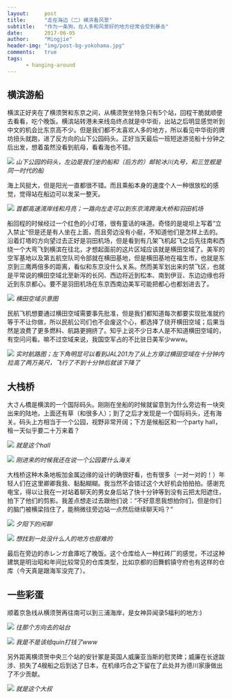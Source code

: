 ```yaml
---
layout:     post
title:      "走在海边（二）横滨看风景"
subtitle:   "作为一条狗，在人多和风景好的地方经常会受到暴击"
date:       2017-06-05
author:     "Mingjie"
header-img: "img/post-bg-yokohama.jpg"
comments:   true
tags:
      - hanging-around
---
```


## 横滨游船

横滨正好夹在了横须贺和东京之间，从横须贺坐特急只有5个站，回程干脆就顺便去看看，吃个晚饭。横滨站转港未来线岛终点就是中华街，出站之后明显感觉听到中文的机会比东京高不少。但是我们都不太喜欢人多的地方，所以看见中华街的牌坊扭头就跑，进了反方向的山下公园码头。正好当天最后一班短途游览船十分钟之后出发，想着虽然没看到航母，看看海也不错。

![](/img/in-post/post-yokosuka/14-harber.jpg)
*山下公园的码头，左边是我们坐的船和（后方的）邮轮冰川丸号，和三笠舰是同一时代的船*

海上风挺大，但是阳光一直都很不错。而且乘船本身的速度个人一种很放松的感觉，觉得站在船边可以发呆一整天。

![](/img/in-post/post-yokosuka/15-bridge-moon.jpg)
*首都高速湾岸线和月亮；一路向左走可以到东京湾跨海大桥和羽田机场*

船回程的时候经过一个红色的小灯塔，很有童话的味道。奇怪的是堤坝上写着“立入禁止”但是还是有人坐在上面，而且旁边没有小艇，不知道他们是怎样上去的。沿着灯塔的方向望过去正好是羽田机场，但是看到有几架飞机起飞之后先往南和西绕一个大弯飞到横滨在往北，才想起面前的这片区域应该就是横田空域了。美军的空军基地以及第五航空队司令部就在横田基地，但是横田基地在福生市，也就是东京到三鹰两倍多的距离，看似和东京没什么关系。然而美军划出来的禁飞区，也就是平常说的横田空域北至新泻的长冈、西边将近到松本、南到伊豆、东边边缘也将近到东京都心。要不是羽田机场在东京西南边美军可能把都心也都划进去了。

![](http://userdisk.webry.biglobe.ne.jp/017/947/59/N000/000/002/141603517328609783178_141114yokota_kuiki1.jpg)
*横田空域示意图*

民航飞机想要通过横田空域需要事先批准，但是我们都知道每次都要实现批准就约等于不让你做，所以民航公司们也不会废这个心，都选择了绕开横田空域；后果当然是浪费了更多燃料、航路更拥挤了。知乎上说不少日本人是不知道横田空域的，有空问问看。嘛不过空域来说，我国空军占的不比驻日美军少www。

![](/img/in-post/post-yokosuka/17-yokoda.png)
*实时航路图；左下角明显可以看到JAL201为了从上方穿过横田空域在十分钟内拉高了两万英尺，飞行了不到十分钟后就该下降了*

## 大栈桥

大さん橋是横滨的一个国际码头。刚刚在坐船的时候就留意到为什么旁边有一块突出来的陆地，上面还有草（和很多人）；到了之后才发现是一个国际码头，还有海关。码头上方相当于一个公园，视野非常开阔；下方是候船区和一个party hall，租一天似乎要二十万来着？

![](/img/in-post/post-yokosuka/18-oosan-bridge.jpg)
*就是这个hall*

![](/img/in-post/post-yokosuka/20-depart.jpg)
*刚进来的时候我还在说一个公园要什么海关*

大栈桥这种木条地板加金属边缘的设计的确很好看，也有很多（一对一对的！）年轻人们在这里卿卿我我、黏黏糊糊。我当然不会错过这个大好机会拍拍拍。感谢充电宝，得以让我在一对站着聊天的男女身后站了快十分钟等到没有云把太阳遮住，拍下了他们的剪影。我差点想走过去跟他们说：“不好意思我想拍你们，但是你们的脑门被横梁挡住了，能稍微往旁边站一点然后继续聊天吗？”

![](/img/in-post/post-yokosuka/19-roman1.jpg)
*夕阳下的闲聊*

![](/img/in-post/post-yokosuka/21-roman2.jpg)
*想找到一处没什么人的地方也挺难的*

最后在旁边的赤レンガ倉庫吃了晚饭。这个仓库给人一种红砖厂的感觉，不过这种建筑是明治昭和年间比较常见的仓库类型，比如京都的旧舞鹤镇守府也有这样的仓库（今天真是跟海军没完了）。

## 一些彩蛋

顺着京急线从横须贺再往南可以到三浦海岸，是女神异闻录5福利的地方:)

![](/img/in-post/post-yokosuka/23-p5.jpg)
*往那个方向去的站台*

![](/img/in-post/post-yokosuka/24-p5.png)
*我是不是该给quin打钱了www*

另外距离横须贺中央三个站的安针冢是英国人威廉亚当斯的慰灵碑；威廉在长途跋涉、损失了4艘船之后到达了日本，在机缘巧合之下留在了此处并为德川家康做出了不少贡献。

![](https://media.playstation.com/is/image/SCEA/nioh-listing-thumb-01-ps4-us-08dec15?$Icon$)
*就是这个大叔*


